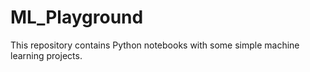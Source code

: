 # ML_Playground

This repository contains Python notebooks with some simple machine learning projects.
